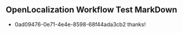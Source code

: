 ## OpenLocalization Workflow Test MarkDown
* 0ad09476-0e71-4e4e-8598-68f44ada3cb2 thanks!

<!--HONumber=Jul16_HO3-->


